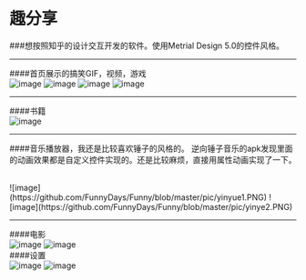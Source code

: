 # 趣分享
###想按照知乎的设计交互开发的软件。使用Metrial Design 5.0的控件风格。

--------
####首页展示的搞笑GIF，视频，游戏
<br>
![image](https://github.com/FunnyDays/Funny/blob/master/pic/gif1.PNG) 
![image](https://github.com/FunnyDays/Funny/blob/master/pic/shipin1.PNG) 
![image](https://github.com/FunnyDays/Funny/blob/master/pic/youxi1.PNG) 
![image](https://github.com/FunnyDays/Funny/blob/master/pic/youxi2.PNG) 
<br>

----------
####书籍
<br>
![image](https://github.com/FunnyDays/Funny/blob/master/pic/tushu1.PNG) 
<br>

----------
####音乐播放器，我还是比较喜欢锤子的风格的。
逆向锤子音乐的apk发现里面的动画效果都是自定义控件实现的。还是比较麻烦，直接用属性动画实现了一下。

<br>
![image](https://github.com/FunnyDays/Funny/blob/master/pic/yinyue1.PNG) 
![image](https://github.com/FunnyDays/Funny/blob/master/pic/yinye2.PNG) 
<br>


----------
####电影
<br>
![image](https://github.com/FunnyDays/Funny/blob/master/pic/daining1.PNG) 
![image](https://github.com/FunnyDays/Funny/blob/master/pic/dianying2.PNG) 
<br>
####设置
<br>
![image](https://github.com/FunnyDays/Funny/blob/master/pic/hehi2.PNG) 
![image](https://github.com/FunnyDays/Funny/blob/master/pic/youxi4.PNG) 
<br>


